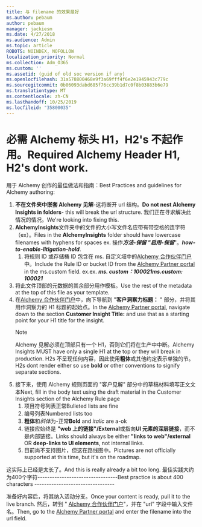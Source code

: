 ```yaml
---
title: 与 filename 的效果最好
ms.author: pebaum
author: pebaum
manager: jackiesm
ms.date: 4/27/2018
ms.audience: Admin
ms.topic: article
ROBOTS: NOINDEX, NOFOLLOW
localization_priority: Normal
ms.collection: Adm_O365
ms.custom: ''
ms.assetid: (guid of old soc version if any)
ms.openlocfilehash: 31a578800468e9f3a69fff4f6e2e1945943c779c
ms.sourcegitcommit: 0b06093dabd685f76cc39b1d7c0f8b03883b6e79
ms.translationtype: MT
ms.contentlocale: zh-CN
ms.lasthandoff: 10/25/2019
ms.locfileid: "35800035"
---
```

# <a name="required-alchemy-header-h1-h2s-dont-work"></a><span data-ttu-id="1f9e4-102">必需 Alchemy 标头 H1，H2's 不起作用。</span><span class="sxs-lookup"><span data-stu-id="1f9e4-102">Required Alchemy Header H1, H2's dont work.</span></span>
<span data-ttu-id="1f9e4-103">用于 Alchemy 创作的最佳做法和指南：</span><span class="sxs-lookup"><span data-stu-id="1f9e4-103">Best Practices and guidelines for Alchemy authoring:</span></span>

1. <span data-ttu-id="1f9e4-104">**不在文件夹中嵌套 Alchemy 见解**-这将断开 url 结构。</span><span class="sxs-lookup"><span data-stu-id="1f9e4-104">**Do not nest Alchemy Insights in folders**- this will break the url structure.</span></span> <span data-ttu-id="1f9e4-105">我们正在寻求解决此情况的情况。</span><span class="sxs-lookup"><span data-stu-id="1f9e4-105">We're looking into fixing this.</span></span>
1. <span data-ttu-id="1f9e4-106">**AlchemyInsights**文件夹中的文件的大小写文件名应带有带空格的连字符（ex）。</span><span class="sxs-lookup"><span data-stu-id="1f9e4-106">Files in the **AlchemyInsights** folder should have lowercase filenames with hyphens for spaces ex.</span></span> <span data-ttu-id="1f9e4-107">操作***方法-保留 "启用-保留***"。</span><span class="sxs-lookup"><span data-stu-id="1f9e4-107">***how-to-enable-litigation-hold***.</span></span>
    1. <span data-ttu-id="1f9e4-108">将规则 ID 或存储桶 ID 包含在 ms. 自定义域中的[Alchemy 合作伙伴门户](https://alchemyportal.azurewebsites.net)中。</span><span class="sxs-lookup"><span data-stu-id="1f9e4-108">Include the Rule ID or bucket ID from the [Alchemy Partner portal](https://alchemyportal.azurewebsites.net) in the ms.custom field.</span></span> <span data-ttu-id="1f9e4-109">ex.</span><span class="sxs-lookup"><span data-stu-id="1f9e4-109">ex.</span></span> <span data-ttu-id="1f9e4-110">***ms. custom：100021***</span><span class="sxs-lookup"><span data-stu-id="1f9e4-110">***ms.custom: 100021***</span></span>
1. <span data-ttu-id="1f9e4-111">将此文件顶部的元数据的其余部分用作模板。</span><span class="sxs-lookup"><span data-stu-id="1f9e4-111">Use the rest of the metadata at the top of this file as your template.</span></span>
1. <span data-ttu-id="1f9e4-112">在[Alchemy 合作伙伴门户](https://alchemyportal.azurewebsites.net)中，向下导航到 "**客户洞察力标题：** " 部分，并将其用作洞察力的 H1 标题的起始点。</span><span class="sxs-lookup"><span data-stu-id="1f9e4-112">In the [Alchemy Partner portal](https://alchemyportal.azurewebsites.net), navigate down to the section **Customer Insight Title:** and use that as a starting point for your H1 title for the insight.</span></span> 
    > [!NOTE]
    > <span data-ttu-id="1f9e4-113">Alchemy 见解必须在顶部只有一个 H1，否则它们将在生产中中断。</span><span class="sxs-lookup"><span data-stu-id="1f9e4-113">Alchemy Insights MUST have only a single H1 at the top or they will break in production.</span></span> <span data-ttu-id="1f9e4-114">H2s 不呈现任何内容，因此使用**粗体**或其他约定表示单独的节。</span><span class="sxs-lookup"><span data-stu-id="1f9e4-114">H2s dont render either so use **bold** or other conventions to signify separate sections.</span></span>
1. <span data-ttu-id="1f9e4-115">接下来，使用 Alchemy 规则页面的 "客户见解" 部分中的草稿材料填写正文文本</span><span class="sxs-lookup"><span data-stu-id="1f9e4-115">Next, fill in the body text using the draft material in the Customer Insights section of the Alchemy Rule page</span></span>
    1. <span data-ttu-id="1f9e4-116">项目符号列表正常</span><span class="sxs-lookup"><span data-stu-id="1f9e4-116">Bulleted lists are fine</span></span>
    1. <span data-ttu-id="1f9e4-117">编号列表</span><span class="sxs-lookup"><span data-stu-id="1f9e4-117">Numbered lists too</span></span>
    1. <span data-ttu-id="1f9e4-118">**粗体**和*斜体*为-正常</span><span class="sxs-lookup"><span data-stu-id="1f9e4-118">**Bold** and *italic* are a-ok</span></span>
    1. <span data-ttu-id="1f9e4-119">链接应始终是 **"web 上的链接"/External**或指向**UI 元素的深层链接**，而不是内部链接。</span><span class="sxs-lookup"><span data-stu-id="1f9e4-119">Links should always be either **"links to web"/external** OR **deep-links to UI elements**, not internal links.</span></span>
    1. <span data-ttu-id="1f9e4-120">目前尚不支持图片，但这在路线图中。</span><span class="sxs-lookup"><span data-stu-id="1f9e4-120">Pictures are not officially supported at this time, but it's on the roadmap.</span></span>

<span data-ttu-id="1f9e4-121">这实际上已经是太长了。</span><span class="sxs-lookup"><span data-stu-id="1f9e4-121">And this is really already a bit too long.</span></span> <span data-ttu-id="1f9e4-122">最佳实践大约为400个字符---------------------------------</span><span class="sxs-lookup"><span data-stu-id="1f9e4-122">Best practice is about 400 characters ---------------------------------</span></span>

<span data-ttu-id="1f9e4-123">准备好内容后，将其纳入活动分支。</span><span class="sxs-lookup"><span data-stu-id="1f9e4-123">Once your content is ready, pull it to the live branch.</span></span> <span data-ttu-id="1f9e4-124">然后，转到 " [Alchemy 合作伙伴门户](https://alchemyportal.azurewebsites.net)"，并在 "url" 字段中输入文件名。</span><span class="sxs-lookup"><span data-stu-id="1f9e4-124">Then, go to the [Alchemy Partner portal](https://alchemyportal.azurewebsites.net) and enter the filename into the url field.</span></span> 